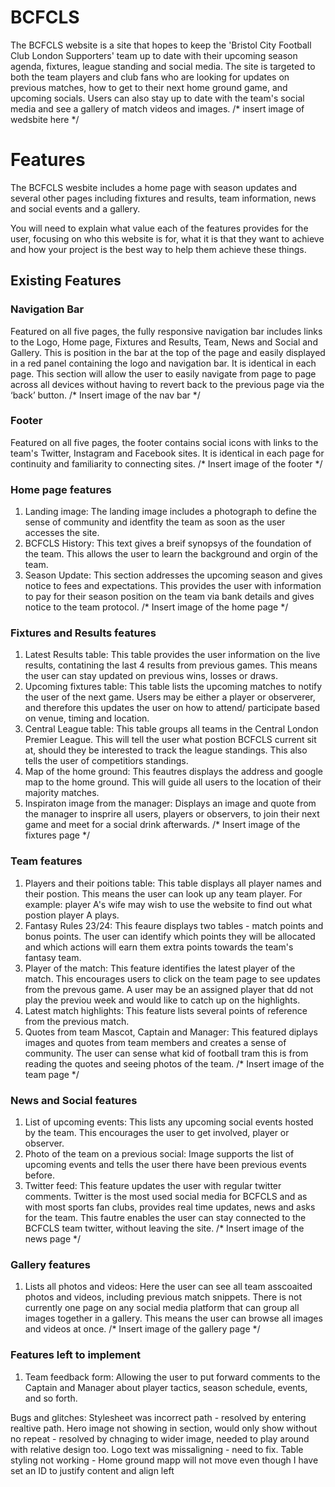# BCFCLS
The BCFCLS website is a site that hopes to keep the 'Bristol City Football Club London Supporters' team up to date with their upcoming season agenda, fixtures, league standing and social media. The site is targeted to both the team players and club fans who are looking for updates on previous matches, how to get to their next home ground game, and upcoming socials. Users can also stay up to date with the team's social media and see a gallery of match videos and images. 
/* insert image of wedsbite here */

# Features
The BCFCLS wesbite includes a home page with season updates and several other pages including fixtures and results, team information, news and social events and a gallery. 

You will need to explain what value each of the features provides for the user, focusing on who this website is for, what it is that they want to achieve and how your project is the best way to help them achieve these things.

## Existing Features
### Navigation Bar

Featured on all five pages, the fully responsive navigation bar includes links to the Logo, Home page, Fixtures and Results, Team, News and Social and Gallery. This is position in the bar at the top of the page and easily displayed in a red panel containing the logo and navigation bar. It is identical in each page.
This section will allow the user to easily navigate from page to page across all devices without having to revert back to the previous page via the ‘back’ button.
/* Insert image of the nav bar */

### Footer
Featured on all five pages, the footer contains social icons with links to the team's Twitter, Instagram and Facebook sites. It is identical in each page for continuity and familiarity to connecting sites.
/* Insert image of the footer */

### Home page features 
1. Landing image:
The landing image includes a photograph to define the sense of community and identfity the team as soon as the user accesses the site. 
2. BCFCLS History:
This text gives a breif synopsys of the foundation of the team. This allows the user to learn the background and orgin of the team. 
3. Season Update:
This section addresses the upcoming season and gives notice to fees and expectations. This provides the user with information to pay for their season position on the team via bank details and gives notice to the team protocol. 
/* Insert image of the home page */

### Fixtures and Results features
1. Latest Results table:
This table provides the user information on the live results, contatining the last 4 results from previous games. This means the user can stay updated on previous wins, losses or draws.
2. Upcoming fixtures table:
This table lists the upcoming matches to notify the user of the next game. Users may be either a player or observerer, and therefore this updates the user on how to attend/ participate based on venue, timing and location. 
3. Central League table:
This table groups all teams in the Central London Premier League. This will tell the user what postion BCFCLS current sit at, should they be interested to track the league standings. This also tells the user of competitiors standings. 
4. Map of the home ground:
This feautres displays the address and google map to the home ground. This will guide all users to the location of their majority matches. 
5. Inspiraton image from the manager: 
Displays an image and quote from the manager to insprire all users, players or observers, to join their next game and meet for a social drink afterwards. 
/* Insert image of the fixtures page */

### Team features
1. Players and their poitions table:
This table displays all player names and their postion. This means the user can look up any team player. For example: player A's wife may wish to use the website to find out what postion player A plays. 
2. Fantasy Rules 23/24: 
This feaure displays two tables - match points and bonus points. The user can identify which points they will be allocated and which actions will earn them extra points towards the team's fantasy team. 
3. Player of the match:
This feature identifies the latest player of the match. This encourages users to click  on the team page to see updates from the prevous game. A user may be an assigned player that dd not play the previou week and would like to catch up on the highlights.
4. Latest match highlights:
This feature lists several points of reference from the previous match. 
5. Quotes from team Mascot, Captain and Manager:
This featured diplays images and quotes from team members and creates a sense of community. The user can sense what kid of football tram this is from reading the quotes and seeing photos of the team. 
/* Insert image of the team page */

### News and Social features 
1. List of upcoming events:
This lists any upcoming social events hosted by the team. This encourages the user to get involved, player or observer. 
2. Photo of the team on a previous social:
Image supports the list of upcoming events and tells the user there have been previous events before. 
3. Twitter feed:
This feature updates the user with regular twitter comments. Twitter is the most used social media for BCFCLS and as with most sports fan clubs, provides real time updates, news and asks for the team. This fautre enables the user can stay connected to the BCFCLS team twitter, without leaving the site. 
/* Insert image of the news page */

### Gallery features
1. Lists all photos and videos:
Here the user can see all team asscoaited photos and videos, including previous match snippets. There is not currently one page on any social media platform that can group all images together in a gallery. This means the user can browse all images and videos at once. 
/* Insert image of the gallery page */

### Features left to implement
1. Team feedback form:
Allowing the user to put forward comments to the Captain and Manager about player tactics, season schedule, events, and so forth. 






Bugs and glitches:
Stylesheet was incorrect path - resolved by entering realtive path. 
Hero image not showing in section, would only show without no repeat - resolved by chnaging to wider image, needed to play around with relative design too. 
Logo text was missaligning - need to fix.
Table styling not working -
Home ground mapp will not move even though I have set an ID to justify content and align left
